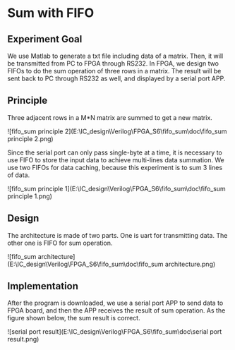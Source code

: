 # Sum with FIFO

## Experiment Goal

We use Matlab to generate a txt file including data of a matrix. Then, it will be transmitted from PC to FPGA through RS232. In FPGA, we design two FIFOs to do the sum operation of three rows in a matrix. The result will be sent back to PC through RS232 as well, and displayed by a serial port APP. 

## Principle

Three adjacent rows in a M*N matrix are summed to get a new matrix.

![fifo_sum principle 2](E:\IC_design\Verilog\FPGA_S6\fifo_sum\doc\fifo_sum principle 2.png)

Since the serial port can only pass single-byte at a time, it is necessary to use FIFO to store the input data to achieve multi-lines data summation.  We use two FIFOs for data caching, because this experiment is to sum 3 lines of data. 

 ![fifo_sum principle 1](E:\IC_design\Verilog\FPGA_S6\fifo_sum\doc\fifo_sum principle 1.png)

## Design

The architecture is made of two parts. One is uart for transmitting data. The other one is FIFO for sum operation.

![fifo_sum architecture](E:\IC_design\Verilog\FPGA_S6\fifo_sum\doc\fifo_sum architecture.png)

## Implementation

After the program is downloaded, we use a serial port APP to send data to FPGA board, and then the APP receives the result of sum operation. As the figure shown below, the sum result is correct. 

![serial port result](E:\IC_design\Verilog\FPGA_S6\fifo_sum\doc\serial port result.png)


